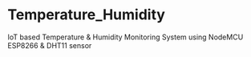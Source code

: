 # Temperature_Humidity
IoT based Temperature &amp; Humidity Monitoring System using NodeMCU ESP8266 &amp; DHT11 sensor
